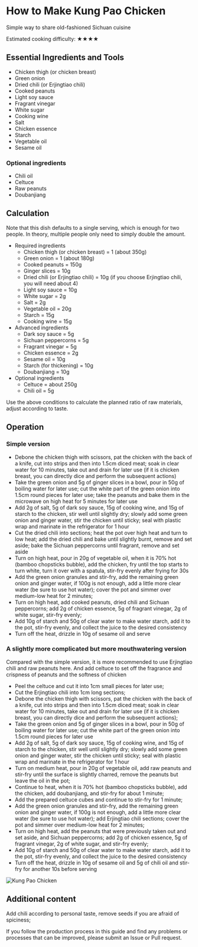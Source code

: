# How to Make Kung Pao Chicken

Simple way to share old-fashioned Sichuan cuisine

Estimated cooking difficulty: ★★★★

## Essential Ingredients and Tools

- Chicken thigh (or chicken breast)
- Green onion
- Dried chili (or Erjingtiao chili)
- Cooked peanuts
- Light soy sauce
- Fragrant vinegar
- White sugar
- Cooking wine
- Salt
- Chicken essence
- Starch
- Vegetable oil
- Sesame oil

### Optional ingredients

- Chili oil
- Celtuce
- Raw peanuts
- Doubanjiang

## Calculation

Note that this dish defaults to a single serving, which is enough for two people. In theory, multiple people only need to simply double the amount.

- Required ingredients
  - Chicken thigh (or chicken breast) = 1 (about 350g)
  - Green onion = 1 (about 180g)
  - Cooked peanuts = 150g
  - Ginger slices = 10g
  - Dried chili (or Erjingtiao chili) = 10g (if you choose Erjingtiao chili, you will need about 4)
  - Light soy sauce = 10g
  - White sugar = 2g
  - Salt = 2g
  - Vegetable oil = 20g
  - Starch = 15g
  - Cooking wine = 15g
- Advanced ingredients
  - Dark soy sauce = 5g
  - Sichuan peppercorns = 5g
  - Fragrant vinegar = 5g
  - Chicken essence = 2g
  - Sesame oil = 10g
  - Starch (for thickening) = 10g
  - Doubanjiang = 10g
- Optional ingredients
  - Celtuce = about 250g
  - Chili oil = 5g

Use the above conditions to calculate the planned ratio of raw materials, adjust according to taste.

## Operation

### Simple version

- Debone the chicken thigh with scissors, pat the chicken with the back of a knife, cut into strips and then into 1.5cm diced meat; soak in clear water for 10 minutes, take out and drain for later use (if it is chicken breast, you can directly dice and perform the subsequent actions)
- Take the green onion and 5g of ginger slices in a bowl, pour in 50g of boiling water for later use; cut the white part of the green onion into 1.5cm round pieces for later use; take the peanuts and bake them in the microwave on high heat for 5 minutes for later use
- Add 2g of salt, 5g of dark soy sauce, 15g of cooking wine, and 15g of starch to the chicken, stir well until slightly dry; slowly add some green onion and ginger water, stir the chicken until sticky; seal with plastic wrap and marinate in the refrigerator for 1 hour
- Cut the dried chili into sections; heat the pot over high heat and turn to low heat; add the dried chili and bake until slightly burnt, remove and set aside; bake the Sichuan peppercorns until fragrant, remove and set aside
- Turn on high heat, pour in 20g of vegetable oil, when it is 70% hot (bamboo chopsticks bubble), add the chicken, fry until the top starts to turn white, turn it over with a spatula, stir-fry evenly after frying for 30s
- Add the green onion granules and stir-fry, add the remaining green onion and ginger water, if 100g is not enough, add a little more clear water (be sure to use hot water); cover the pot and simmer over medium-low heat for 2 minutes;
- Turn on high heat, add cooked peanuts, dried chili and Sichuan peppercorns; add 2g of chicken essence, 5g of fragrant vinegar, 2g of white sugar, stir-fry evenly;
- Add 10g of starch and 50g of clear water to make water starch, add it to the pot, stir-fry evenly, and collect the juice to the desired consistency
- Turn off the heat, drizzle in 10g of sesame oil and serve

### A slightly more complicated but more mouthwatering version

Compared with the simple version, it is more recommended to use Erjingtiao chili and raw peanuts here. And add celtuce to set off the fragrance and crispness of peanuts and the softness of chicken

- Peel the celtuce and cut it into 1cm small pieces for later use;
- Cut the Erjingtiao chili into 1cm long sections;
- Debone the chicken thigh with scissors, pat the chicken with the back of a knife, cut into strips and then into 1.5cm diced meat; soak in clear water for 10 minutes, take out and drain for later use (if it is chicken breast, you can directly dice and perform the subsequent actions);
- Take the green onion and 5g of ginger slices in a bowl, pour in 50g of boiling water for later use; cut the white part of the green onion into 1.5cm round pieces for later use
- Add 2g of salt, 5g of dark soy sauce, 15g of cooking wine, and 15g of starch to the chicken, stir well until slightly dry; slowly add some green onion and ginger water, stir the chicken until sticky; seal with plastic wrap and marinate in the refrigerator for 1 hour
- Turn on medium heat, pour in 20g of vegetable oil, add raw peanuts and stir-fry until the surface is slightly charred, remove the peanuts but leave the oil in the pot;
- Continue to heat, when it is 70% hot (bamboo chopsticks bubble), add the chicken, add doubanjiang, and stir-fry for about 1 minute;
- Add the prepared celtuce cubes and continue to stir-fry for 1 minute;
- Add the green onion granules and stir-fry, add the remaining green onion and ginger water, if 100g is not enough, add a little more clear water (be sure to use hot water); add Erjingtiao chili sections; cover the pot and simmer over medium-low heat for 2 minutes;
- Turn on high heat, add the peanuts that were previously taken out and set aside, and Sichuan peppercorns; add 2g of chicken essence, 5g of fragrant vinegar, 2g of white sugar, and stir-fry evenly;
- Add 10g of starch and 50g of clear water to make water starch, add it to the pot, stir-fry evenly, and collect the juice to the desired consistency
- Turn off the heat, drizzle in 10g of sesame oil and 5g of chili oil and stir-fry for another 10s before serving

![Kung Pao Chicken](宫保鸡丁.jpg)

## Additional content

Add chili according to personal taste, remove seeds if you are afraid of spiciness;

If you follow the production process in this guide and find any problems or processes that can be improved, please submit an Issue or Pull request.
